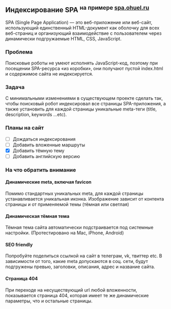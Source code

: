 ## Индексирование SPA <sup>на примере [spa.ohuel.ru](https://spa.ohuel.ru)</sup>

SPA (Single Page Application) — это веб-приложение или веб-сайт, использующий единственный HTML-документ как оболочку для всех веб-страниц и организующий взаимодействие с пользователем через динамически подгружаемые HTML, CSS, JavaScript.

### Проблема
Поисковые роботы не умеют исполнять JavaScript-код, поэтому при посещении SPA-ресурса «из коробки», они получают пустой index.html и содержимое сайта не индексируется.

### Задача
С минимальными изменениями в существующем проекте сделать так, чтобы поисковый робот индексировал все страницы SPA-приложения, а также установить для каждой страницы уникальные meta-теги (title, description, keywords ...etc).

### Планы на сайт


- [ ] Дождаться индексирования
- [ ] Добавить вложенные маршруты
- [x] Добавить тёмную тему
- [ ] Добавить английскую версию

### На что обратить внимание

#### Динамические meta, включая favicon
Помимо стандартных уникальных meta, для каждой страницы устанавливается уникальная иконка. Изображение зависит от контента страницы и от применяемой темы (тёмная или светлая)

#### Динамическая тёмная тема
Тёмная тема сайта автоматически подстраивается под системные настройки. (Протестировано на Mac, iPhone, Android)

#### SEO friendly 
Попробуйте поделиться ссылкой на сайт в телеграм, vk, твиттер etc. В зависимости от того, какие meta допускаются в соц. сети, будут подгружены превью, заголовки, описания, адрес и название сайта.  

#### Страница 404
При переходе на несуществующий url любой вложенности, показывается страница 404, которая имеет те же динамические параметры, что и остальные страницы.
